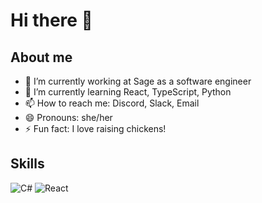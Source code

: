 # Hi there 👋

## About me

- 🔭 I’m currently working at Sage as a software engineer
- 🌱 I’m currently learning React, TypeScript, Python
- 📫 How to reach me: Discord, Slack, Email
- 😄 Pronouns: she/her
- ⚡ Fun fact: I love raising chickens!

## Skills
![C#](https://img.shields.io/badge/C%23-239120?logo=csharp&logoColor=white)
![React](https://img.shields.io/badge/React-61DAFB?logo=react&logoColor=white)

